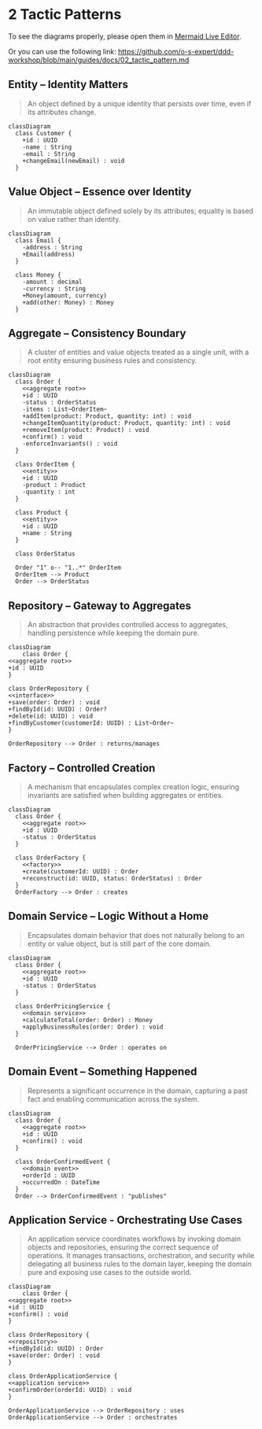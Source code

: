 # 2 Tactic Patterns

To see the diagrams properly, please open them in [Mermaid Live Editor](https://mermaid-js.github.io/mermaid-live-editor).

Or you can use the following link: https://github.com/o-s-expert/ddd-workshop/blob/main/guides/docs/02_tactic_pattern.md

## Entity – Identity Matters

> An object defined by a unique identity that persists over time, even if its attributes change.

```mermaid
classDiagram
  class Customer {
    +id : UUID
    -name : String
    -email : String
    +changeEmail(newEmail) : void
  }
```


## Value Object – Essence over Identity

> An immutable object defined solely by its attributes; equality is based on value rather than identity.

```mermaid
classDiagram
  class Email {
    -address : String
    +Email(address)
  }

  class Money {
    -amount : decimal
    -currency : String
    +Money(amount, currency)
    +add(other: Money) : Money
  }
```

## Aggregate – Consistency Boundary

> A cluster of entities and value objects treated as a single unit, with a root entity ensuring business rules and consistency.

```mermaid
classDiagram
  class Order {
    <<aggregate root>>
    +id : UUID
    -status : OrderStatus
    -items : List~OrderItem~
    +addItem(product: Product, quantity: int) : void
    +changeItemQuantity(product: Product, quantity: int) : void
    +removeItem(product: Product) : void
    +confirm() : void
    -enforceInvariants() : void
  }

  class OrderItem {
    <<entity>>
    +id : UUID
    -product : Product
    -quantity : int
  }

  class Product {
    <<entity>>
    +id : UUID
    +name : String
  }

  class OrderStatus

  Order "1" o-- "1..*" OrderItem
  OrderItem --> Product
  Order --> OrderStatus

```

## Repository – Gateway to Aggregates

> An abstraction that provides controlled access to aggregates, handling persistence while keeping the domain pure.

```mermaid
classDiagram
    class Order {
<<aggregate root>>
+id : UUID
}

class OrderRepository {
<<interface>>
+save(order: Order) : void
+findById(id: UUID) : Order?
+delete(id: UUID) : void
+findByCustomer(customerId: UUID) : List~Order~
}

OrderRepository --> Order : returns/manages

```


## Factory – Controlled Creation

> A mechanism that encapsulates complex creation logic, ensuring invariants are satisfied when building aggregates or entities.

```mermaid
classDiagram
  class Order {
    <<aggregate root>>
    +id : UUID
    -status : OrderStatus
  }

  class OrderFactory {
    <<factory>>
    +create(customerId: UUID) : Order
    +reconstruct(id: UUID, status: OrderStatus) : Order
  }
  OrderFactory --> Order : creates
```

## Domain Service – Logic Without a Home

> Encapsulates domain behavior that does not naturally belong to an entity or value object, but is still part of the core domain.

```mermaid
classDiagram
  class Order {
    <<aggregate root>>
    +id : UUID
    -status : OrderStatus
  }

  class OrderPricingService {
    <<domain service>>
    +calculateTotal(order: Order) : Money
    +applyBusinessRules(order: Order) : void
  }

  OrderPricingService --> Order : operates on
```

## Domain Event – Something Happened

> Represents a significant occurrence in the domain, capturing a past fact and enabling communication across the system.

```mermaid
classDiagram
  class Order {
    <<aggregate root>>
    +id : UUID
    +confirm() : void
  }

  class OrderConfirmedEvent {
    <<domain event>>
    +orderId : UUID
    +occurredOn : DateTime
  }
  Order --> OrderConfirmedEvent : "publishes"
```

## Application Service - Orchestrating Use Cases


> An application service coordinates workflows by invoking domain objects and repositories, ensuring the correct sequence of operations. It manages transactions, orchestration, and security while delegating all business rules to the domain layer, keeping the domain pure and exposing use cases to the outside world.

```mermaid
classDiagram
    class Order {
<<aggregate root>>
+id : UUID
+confirm() : void
}

class OrderRepository {
<<repository>>
+findById(id: UUID) : Order
+save(order: Order) : void
}

class OrderApplicationService {
<<application service>>
+confirmOrder(orderId: UUID) : void
}

OrderApplicationService --> OrderRepository : uses
OrderApplicationService --> Order : orchestrates
```
